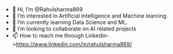 - 👋 Hi, I’m @Rahulsharma869
- 👀 I’m interested in Artificial intelligence and Machine learning.
- 🌱 I’m currently learning Data Science and ML.
- 💞️ I’m looking to collaborate on AI related projects
- 📫 How to reach me through Linkedin->https://www.linkedin.com/in/rahulsharma869/

<!---
Rahulsharma869/Rahulsharma869 is a ✨ special ✨ repository because its `README.md` (this file) appears on your GitHub profile.
You can click the Preview link to take a look at your changes.
--->
